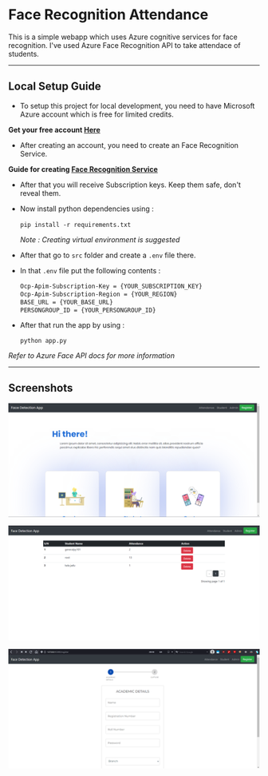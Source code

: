 # Face Recognition Attendance

This is a simple webapp which uses Azure cognitive services for face recognition.
I've used Azure Face Recognition API to take attendace of students.


*****

## Local Setup Guide

- To setup this project for local development, you need to have Microsoft Azure account which is free for limited credits.

**Get your free account [Here](https://azure.microsoft.com/en-in/free/)**

- After creating an account, you need to create an Face Recognition Service.

**Guide for creating [Face Recognition Service](https://azure.microsoft.com/en-in/services/cognitive-services/face/)**

- After that you will receive Subscription keys. Keep them safe, don't reveal them.

- Now install python dependencies using :

    ```pip install -r requirements.txt```

    _Note : Creating virtual environment is suggested_

- After that go to `src` folder and create a `.env` file there.

- In that `.env` file put the following contents : 

    ```
    Ocp-Apim-Subscription-Key = {YOUR_SUBSCRIPTION_KEY}
    Ocp-Apim-Subscription-Region = {YOUR_REGION}
    BASE_URL = {YOUR_BASE_URL}
    PERSONGROUP_ID = {YOUR_PERSONGROUP_ID}
    ```
- After that run the app by using :
    
    ```
    python app.py
    ```

_Refer to Azure Face API docs for more information_

****

## Screenshots

![Home page](./media/screenshots/screenshot1.png)

![Admin page](./media/screenshots/screenshot2.png)

![Registration page](./media/screenshots/screenshot3.png)